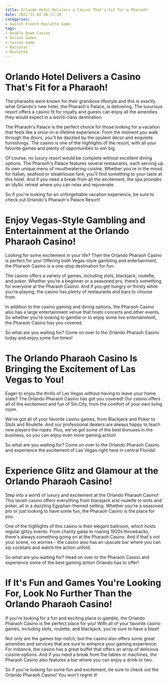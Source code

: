```yaml
---
title: Orlando Hotel Delivers a Casino That's Fit for a Pharaoh!
date: 2022-11-02 20:17:26
categories:
- Switch French Roulette Game
tags:
- Double Down Casino
- Online Games
- Casino Game
- Baccarat
- Roulette
---
```



#  Orlando Hotel Delivers a Casino That's Fit for a Pharaoh!

The pharaohs were known for their grandiose lifestyle and this is exactly what Orlando's new hotel, the Pharaoh's Palace, is delivering. The luxurious resort offers a casino fit for royalty and guests can enjoy all the amenities they would expect in a world-class destination.

The Pharaoh's Palace is the perfect choice for those looking for a vacation that feels like a once-in-a-lifetime experience. From the moment you walk through the doors, you'll be dazzled by the opulent décor and exquisite furnishings. The casino is one of the highlights of the resort, with all your favorite games and plenty of opportunities to win big.

Of course, no luxury resort would be complete without excellent dining options. The Pharaoh's Palace features several restaurants, each serving up its own unique menu of mouthwatering cuisine. Whether you're in the mood for Italian, seafood or steakhouse fare, you'll find something to your taste at this hotel. And if you need a break from all the excitement, the spa provides an idyllic retreat where you can relax and rejuvenate.

So if you're looking for an unforgettable vacation experience, be sure to check out Orlando's Pharaoh's Palace Resort!

#  Enjoy Vegas-Style Gambling and Entertainment at the Orlando Pharaoh Casino!

Looking for some excitement in your life? Then the Orlando Pharaoh Casino is perfect for you! Offering both Vegas-style gambling and entertainment, the Pharaoh Casino is a one-stop destination for fun.

The casino offers a variety of games, including slots, blackjack, roulette, and poker. Whether you’re a beginner or a seasoned pro, there’s something for everyone at the Pharaoh Casino. And if you get hungry or thirsty while you’re playing, the casino has plenty of restaurants and bars to choose from.

In addition to the casino gaming and dining options, the Pharaoh Casino also has a large entertainment venue that hosts concerts and other events. So whether you’re looking to gamble or to enjoy some live entertainment, the Pharaoh Casino has you covered.

So what are you waiting for? Come on over to the Orlando Pharaoh Casino today and enjoy some fun times!

#  The Orlando Pharaoh Casino Is Bringing the Excitement of Las Vegas to You!
Eager to enjoy the thrills of Las Vegas without having to leave your home state? The Orlando Pharaoh Casino has got you covered! Our casino offers all of the excitement and fun of Sin City, from the comfort of your own living room.

We’ve got all of your favorite casino games, from Blackjack and Poker to Slots and Roulette. And our professional dealers are always happy to teach new players the ropes. Plus, we’ve got some of the best bonuses in the business, so you can enjoy even more gaming action!

So what are you waiting for? Come on over to the Orlando Pharaoh Casino and experience the excitement of Las Vegas right here in central Florida!

#  Experience Glitz and Glamour at the Orlando Pharaoh Casino!

Step into a world of luxury and excitement at the Orlando Pharaoh Casino! This lavish casino offers everything from blackjack and roulette to slots and poker, all in a dazzling Egyptian-themed setting. Whether you're a seasoned pro or just looking to have some fun, the Pharaoh Casino is the place for you.

One of the highlights of this casino is their elegant ballroom, which hosts regular glitzy events. From charity galas to roaring 1920s throwbacks, there's always something going on at the Pharaoh Casino. And if that's not your scene, no worries - the casino also has an upscale bar where you can sip cocktails and watch the action unfold.

So what are you waiting for? Head on over to the Pharaoh Casino and experience some of the best gaming action Orlando has to offer!

#  If It's Fun and Games You're Looking For, Look No Further Than the Orlando Pharaoh Casino!

If you're looking for a fun and exciting place to gamble, the Orlando Pharaoh Casino is the perfect place for you! With all of your favorite casino games, including slots, roulette, and blackjack, you're sure to have a blast!

Not only are the games top-notch, but the casino also offers some great amenities and services that are sure to enhance your gaming experience. For instance, the casino has a great buffet that offers an array of delicious cuisine options. And if you need a break from the tables or machines, the Pharaoh Casino also features a bar where you can enjoy a drink or two.

So if you're looking for some fun and excitement, be sure to check out the Orlando Pharaoh Casino! You won't regret it!